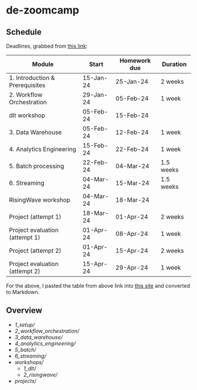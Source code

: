 # de-zoomcamp

## Schedule

Deadlines, grabbed from [this link](https://docs.google.com/spreadsheets/d/e/2PACX-1vQACMLuutV5rvXg5qICuJGL-yZqIV0FBD84CxPdC5eZHf8TfzB-CJT_3Mo7U7oGVTXmSihPgQxuuoku/pubhtml):

| Module                           | Start     | Homework due | Duration  |
| -------------------------------- | --------- | ------------ | --------- |
| 1\. Introduction & Prerequisites | 15-Jan-24 | 25-Jan-24    | 2 weeks   |
| 2\. Workflow Orchestration       | 29-Jan-24 | 05-Feb-24    | 1 week    |
| dlt workshop                     | 05-Feb-24 | 15-Feb-24    |           |
| 3\. Data Warehouse               | 05-Feb-24 | 12-Feb-24    | 1 week    |
| 4\. Analytics Engineering        | 15-Feb-24 | 22-Feb-24    | 1 week    |
| 5\. Batch processing             | 22-Feb-24 | 04-Mar-24    | 1.5 weeks |
| 6\. Streaming                    | 04-Mar-24 | 15-Mar-24    | 1.5 weeks |
| RisingWave workshop              | 04-Mar-24 | 18-Mar-24    |           |
| Project (attempt 1)              | 18-Mar-24 | 01-Apr-24    | 2 weeks   |
| Project evaluation (attempt 1)   | 01-Apr-24 | 08-Apr-24    | 1 week    |
| Project (attempt 2)              | 01-Apr-24 | 15-Apr-24    | 2 weeks   |
| Project evaluation (attempt 2)   | 15-Apr-24 | 29-Apr-24    | 1 week    |

For the above, I pasted the table from above link into [this site](https://tabletomarkdown.com/convert-spreadsheet-to-markdown/) and converted to Markdown.

## Overview

- *1_setup/*
- *2_workflow_orchestration/*
- *3_data_warehouse/*
- *4_analytics_engineering/*
- *5_batch/*
- *6_streaming/*
- *workshops/*
    - *1_dlt/*
    - *2_risingwave/*
- *projects/*
